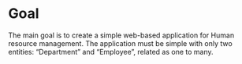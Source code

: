 <h1>Goal</h1>
The main goal is to create a simple web-based application for Human resource management.
The application must be simple with only two entities: “Department” and “Employee”, related as one to many.
